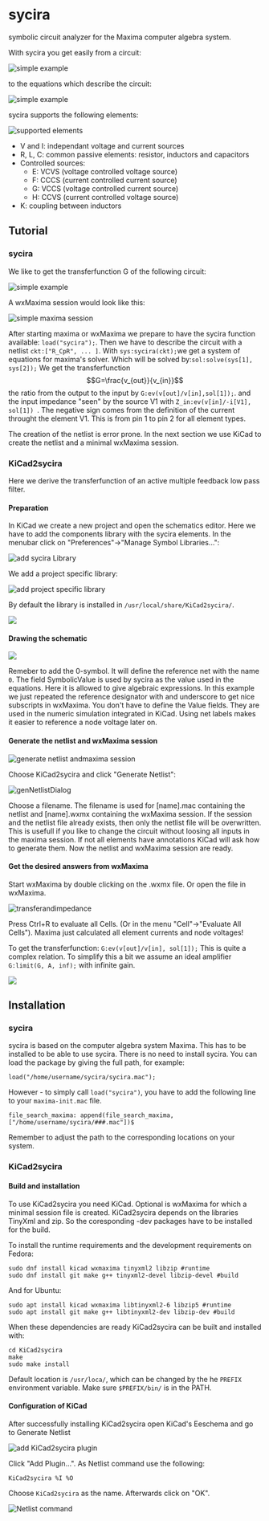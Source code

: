# sycira
symbolic circuit analyzer for the Maxima computer algebra system.

With sycira you get easily from a circuit:

![simple example](images/simpleRC.png)

to the equations which describe the circuit:

![simple example](images/simpleRC_GZ.png)

sycira supports the following elements:

![supported elements](images/elements.png)

- V and I: independant voltage and current sources
- R, L, C: common passive elements: resistor, inductors and capacitors
- Controlled sources:
    - E: VCVS (voltage controlled voltage source)
    - F: CCCS (current controlled current source)
    - G: VCCS (voltage controlled current source)
    - H: CCVS (current controlled voltage source)
- K: coupling between inductors


## Tutorial
### sycira
We like to get the transferfunction G of the following circuit:

![simple example](images/simpleR_CpR.png)

A wxMaxima session would look like this:

![simple maxima session](images/tutorial_sycira.png)

After starting maxima or wxMaxima we prepare to have the sycira function available: ```load("sycira");```. Then we have to describe the circuit with a netlist ```ckt:["R_CpR", ... ]```.
With ```sys:sycira(ckt);```we get a system of equations for maxima's solver.
Which will be solved by:```sol:solve(sys[1], sys[2]);```
We get the transferfunction $$G=\frac{v_{out}}{v_{in}}$$ the ratio from the output to the input by ```G:ev(v[out]/v[in],sol[1]);```. and the input impedance "seen" by the source V1 with ```Z_in:ev(v[in]/-i[V1], sol[1]) ```. The negative sign comes from the definition of the current throught the element V1. This is from pin 1 to pin 2 for all element types.

The creation of the netlist is error prone. In the next section we use KiCad to create the netlist and a minimal wxMaxima session.

### KiCad2sycira
Here we derive the transferfunction of an active multiple feedback low pass filter.
<!-- And calculate the element values to realize a butterwoth lowpass filter.-->

#### Preparation
In KiCad we create a new project and open the schematics editor. Here we have to add the components library with the sycira elements. In the menubar click on "Preferences"->"Manage Symbol Libraries...":

 ![add sycira Library](images/AddLibraries.png)

 We add a project specific library:

 ![add project specific library](images/AddProjectSpecificLibrary.png)

By default the library is installed in ```/usr/local/share/KiCad2sycira/```.

![](images/LibraryAdded.png)

#### Drawing the schematic
![](images/tutorial_KiCad2sycira_schematics.png)

Remeber to add the 0-symbol. It will define the reference net with the name ```0```.
The field SymbolicValue is used by sycira as the value used in the equations. Here it is allowed to give algebraic expressions. In this example we just repeated the reference designator with and underscore to get nice subscripts in wxMaxima.
You don't have to define the Value fields. They are used in the numeric simulation integrated in KiCad.
Using net labels makes it easier to reference a node voltage later on.

#### Generate the netlist and wxMaxima session
![generate netlist andmaxima session](images/GenerateNetlist.png)

Choose KiCad2sycira and click "Generate Netlist":

![genNetlistDialog](images/GenerateNetlistDialog.png)

Choose a filename. The filename is used for [name].mac containing the netlist and [name].wxmx containing the  wxMaxima session.
If the session and the netlist file already exists, then only the netlist file will be overwritten. This is usefull if you like to change the circuit without loosing all inputs in the maxima session.
If not all elements have annotations KiCad will ask how to generate them.
Now the netlist and wxMaxima session are ready.

#### Get the desired answers from wxMaxima
Start wxMaxima by double clicking on the .wxmx file. Or open the file in wxMaxima.

![transferandimpedance](images/tutorial_KiCad2sycira_maxima.png)

Press Ctrl+R to evaluate all Cells. (Or in the menu "Cell"->"Evaluate All Cells"). Maxima just calculated all element currents and node voltages!

To get the transferfunction: ```G:ev(v[out]/v[in], sol[1]);``` This is quite a complex relation.
To simplify this a bit we assume an ideal amplifier ```G:limit(G, A, inf);``` with infinite gain.

![](images/tutorial_KiCad2sycira_result.png)
<!-- The poles of a butterwoth filter are given by:
$$S_P=-\sin{\frac{(2 k - 1)\pi}{2 n}} + j\cdot \cos{\frac{(2 k - 1)\pi}{2 n}}$$ -->



## Installation
### sycira
sycira is based on the computer algebra system Maxima. This has to be installed to be able to use sycira.
There is no need to install sycira. You can load the package by giving the full path, for example:
```
load("/home/username/sycira/sycira.mac");
```
However - to simply call `load("sycira")`, you have to add the following line to your `maxima-init.mac` file.
```
file_search_maxima: append(file_search_maxima, ["/home/username/sycira/###.mac"])$
```
Remember to adjust the path to the corresponding locations on your system.

### KiCad2sycira
#### Build and installation
To use KiCad2sycira you need KiCad. Optional  is wxMaxima for which a minimal session file is created.
KiCad2sycira depends on the libraries TinyXml and zip. So the coresponding -dev packages have to be installed for the build.

To install the runtime requirements and the development requirements on Fedora:
```
sudo dnf install kicad wxmaxima tinyxml2 libzip #runtime
sudo dnf install git make g++ tinyxml2-devel libzip-devel #build
```
And for Ubuntu:
```
sudo apt install kicad wxmaxima libtinyxml2-6 libzip5 #runtime
sudo apt install git make g++ libtinyxml2-dev libzip-dev #build
```
When these dependencies are ready KiCad2sycira can be built and installed with:
```
cd KiCad2sycira
make
sudo make install
```
Default location is ```/usr/loca/```, which can be changed by the he ```PREFIX``` environment variable.
Make sure ```$PREFIX/bin/``` is in the PATH.

#### Configuration of KiCad
After successfully installing KiCad2sycira open KiCad's Eeschema and go to Generate Netlist

 ![add KiCad2sycira plugin](images/GenerateNetlist.png)

Click "Add Plugin...". As Netlist command use the following:
```
KiCad2sycira %I %O
```
Choose ```KiCad2sycira``` as the name. Afterwards click on "OK".

![Netlist command](images/AddPlugin.png)



